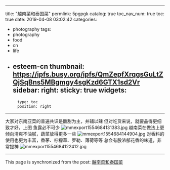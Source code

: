 
---
title: "越南菜和泰国菜"
permlink: 5pgpgk
catalog: true
toc_nav_num: true
toc: true
date: 2019-04-08 03:02:42
categories:
- photography
tags:
- photography
- food
- cn
- life
- esteem-cn
thumbnail: https://ipfs.busy.org/ipfs/QmZepfXrqgsGuLtZQjSqBns5MBgmgy4sgKzd6GTX1sd2Vr
sidebar:
    right:
        sticky: true
widgets:
    -
        type: toc
        position: right
---


大家对东南亚菜的普遍共识是酸甜为主，并辅以辣
但对吃货来说，就要品得更细致才好，上图
鱼露必不可少
![mmexport1554684131383.jpg](https://ipfs.busy.org/ipfs/QmZepfXrqgsGuLtZQjSqBns5MBgmgy4sgKzd6GTX1sd2Vr)
越南菜在做法上更倾向清爽不油腻，蔬菜放得更多一些
![mmexport1554684144904.jpg](https://ipfs.busy.org/ipfs/QmVdZXBLs6NSuzs3tUcAZhsuTxwnHEgxRyKYs8pjfc6yHh)
对香料的使用也更为丰富，香茅、柠檬草、罗勒、薄荷等等
总会有股浓郁花香的味道，非常提神
![mmexport1554684122412.jpg](https://ipfs.busy.org/ipfs/Qmbf6WuDdNySz1TsU3mZLYca9mv9J5uQAumRWGJs95uLMV)


- - -

This page is synchronized from the post: [越南菜和泰国菜](https://steemit.com/@andrewma/5pgpgk)
